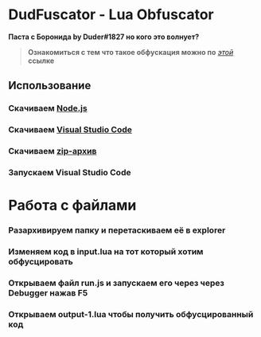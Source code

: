 # DudFuscator - Lua Obfuscator

**Паста с Боронида by Duder#1827 но кого это волнует?**
>**Ознакомиться с тем что такое обфускация можно по** [*этой*](https://www.zeluslugi.ru/info-czentr/it-glossary/term-obfuscation) **ссылке**

## Использование

### Скачиваем  [**__Node.js__**](https://nodejs.org/en/download/)
### Скачиваем [Visual Studio Code](https://code.visualstudio.com/?wt.mc_id=vscom_downloads)
### Скачиваем [zip-архив](https://github.com/Duderpast/DudFuscator/archive/refs/heads/main.zip)
### Запускаем Visual Studio Code
# Работа с файлами
### Разархивируем папку и перетаскиваем её в explorer
### Изменяем код в input.lua на тот который хотим обфусцировать
### Открываем файл run.js и запускаем его через через Debugger нажав F5
### Открываем **output-1.lua** чтобы получить обфусцированный код

